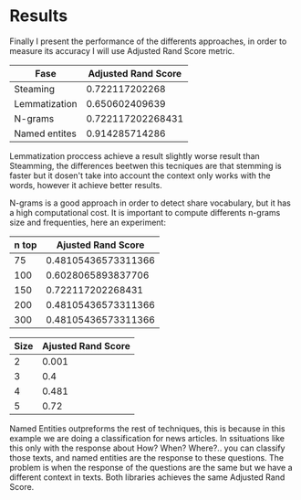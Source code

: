 # Results

Finally I present the performance of the differents approaches, in order to measure its accuracy I will use Adjusted Rand Score metric.


|Fase          | Adjusted Rand Score|
| ---          | ---                |
|Steaming      | 0.722117202268     |
|Lemmatization |0.650602409639      |
|N-grams       |0.722117202268431   |
|Named entites | 0.914285714286     |



Lemmatization proccess achieve a result slightly worse result than Steamming, the differences beetwen this tecniques are that stemming is faster but it dosen't take into account the context only works with the words, however it achieve better results.

N-grams is a good approach in order to detect share vocabulary, but it has a high computational cost. It is important to compute differents
n-grams size and frequenties, here an experiment:

|n top      |Ajusted Rand Score  |
| ---       | ---                |
|75         |0.48105436573311366 |
|100        |0.6028065893837706  |
|150        |0.722117202268431   |
|200        |0.48105436573311366 |
|300        |0.48105436573311366 |


|Size | Ajusted Rand Score|
| --- | ---               |
|2    |0.001              |
|3    |0.4                |
|4    |0.481              |
|5    |0.72               |


Named Entities outpreforms the rest of techniques, this is because in this example we are doing a classification for news articles. In 
ssituations like this only with the response about How? When? Where?.. you can classify those texts, and named entities are the response to these
questions. The problem is when the response of the questions are the same but we have a different context in texts.
Both libraries achieves the same Adjusted Rand Score.




